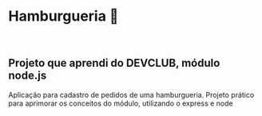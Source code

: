 <h1> Hamburgueria 🍔</h1>
<br>

<h2>Projeto que aprendi do DEVCLUB, módulo node.js</h2>
<p> Aplicação para cadastro de pedidos de uma hamburgueria. Projeto prático para aprimorar os conceitos do módulo, utilizando o express e node </p>
